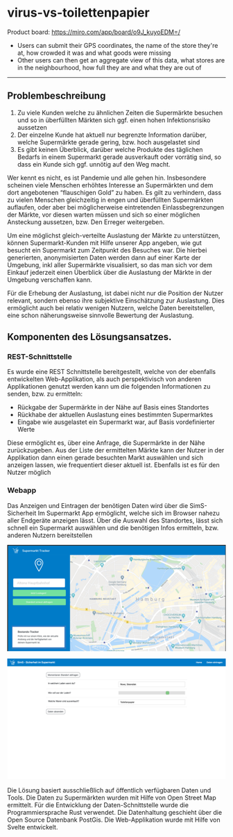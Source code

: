 # virus-vs-toilettenpapier

Product board: https://miro.com/app/board/o9J_kuyoEDM=/

* Users can submit their GPS coordinates, the name of the store they're at, how crowded it was and what goods were missing
* Other users can then get an aggregate view of this data, what stores are in the neighbourhood, how full they are and what they are out of

---

## Problembeschreibung
1. Zu viele Kunden welche zu ähnlichen Zeiten die Supermärkte besuchen und so in überfüllten Märkten sich ggf. einen hohen Infektionsrisiko aussetzen
2. Der einzelne Kunde hat aktuell nur begrenzte Information darüber, welche Supermärkte gerade gering, bzw. hoch ausgelastet sind
3. Es gibt keinen Überblick, darüber welche Produkte des täglichen Bedarfs in einem Supermarkt gerade ausverkauft oder vorrätig sind, so dass ein Kunde sich ggf. unnötig auf den Weg macht.

Wer kennt es nicht, es ist Pandemie und alle gehen hin. Insbesondere scheinen viele Menschen erhöhtes Interesse an Supermärkten und dem dort  angebotenen “flauschigen Gold” zu haben. Es gilt zu verhindern, dass zu vielen Menschen gleichzeitig in engen und überfüllten Supermärkten auflaufen, oder aber bei möglicherweise eintretenden Einlassbegrenzungen der Märkte, vor diesen warten müssen und sich so einer möglichen Ansteckung aussetzen, bzw. Den Erreger weitergeben. 

Um eine möglichst gleich-verteilte Auslastung der Märkte zu unterstützen, können Supermarkt-Kunden mit Hilfe unserer App angeben, wie gut besucht ein Supermarkt zum Zeitpunkt des Besuches war. Die hierbei generierten, anonymisierten Daten werden dann auf einer Karte der Umgebung, inkl aller Supermärkte visualisiert, so das man sich vor dem Einkauf jederzeit einen Überblick über die Auslastung der Märkte in der Umgebung verschaffen kann. 

Für die Erhebung der Auslastung, ist dabei nicht nur die Position der Nutzer relevant, sondern ebenso ihre subjektive Einschätzung zur Auslastung. Dies ermöglicht auch bei relativ wenigen Nutzern, welche Daten bereitstellen, eine schon näherungsweise sinnvolle Bewertung der Auslastung. 


## Komponenten des Lösungsansatzes.
### REST-Schnittstelle 
Es wurde eine REST Schnittstelle bereitgestellt, welche von der ebenfalls entwickelten Web-Applikation, als auch perspektivisch von anderen Applikationen genutzt werden kann um die folgenden Informationen zu senden, bzw. zu ermitteln:

* Rückgabe der Supermärkte in der Nähe auf Basis eines Standortes
* Rückhabe der aktuellen Auslastung eines bestimmten Supermarktes
* Eingabe wie ausgelastet ein Supermarkt war, auf Basis vordefinierter Werte

Diese ermöglicht es, über eine Anfrage, die Supermärkte in der Nähe zurückzugeben. Aus der Liste der ermittelten Märkte kann der Nutzer in der Applikation dann einen gerade besuchten Markt auswählen und sich anzeigen lassen, wie frequentiert dieser aktuell ist. Ebenfalls ist es für den Nutzer möglich 


### Webapp
Das Anzeigen und Eintragen der benötigen Daten wird über die SimS-Sicherheit Im Supermarkt App ermöglicht, welche sich im Browser nahezu aller Endgeräte anzeigen lässt. Über die Auswahl des Standortes, lässt sich schnell ein Supermarkt auswählen und die benötigen Infos ermitteln, bzw. anderen Nutzern bereitstellen

![](docs/sm-tracker.png)

![](docs/enter-data.png)


Die Lösung basiert ausschließlich auf öffentlich verfügbaren Daten und Tools. Die Daten zu Supermärkten wurden mit Hilfe von Open Street Map ermittelt. Für die Entwicklung der Daten-Schnittstelle wurde die Programmiersprache Rust verwendet.  Die Datenhaltung geschieht über die Open Source Datenbank PostGis. Die Web-Applikation wurde mit Hilfe von Svelte entwickelt.
